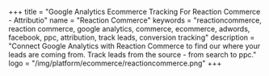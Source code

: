 +++
title = "Google Analytics Ecommerce Tracking For Reaction Commerce - Attributio"
name = "Reaction Commerce"
keywords = "reactioncommerce, reaction commerce, google analytics, commerce, ecommerce, adwords, facebook, ppc, attribution, track leads, conversion tracking"
description = "Connect Google Analytics with Reaction Commerce to find our where your leads are coming from. Track leads from the source - from search to ppc."
logo = "/img/platform/ecommerce/reactioncommerce.png"
+++
